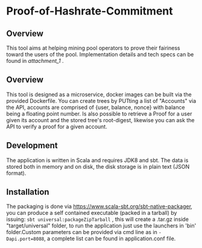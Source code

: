 # Proof-of-Hashrate-Commitment

## Overview
This tool aims at helping mining pool operators to prove their fairiness toward the users of the pool. 
Implementation details and tech specs can be found in _attachment_1_ . 

## Overview
This tool is designed as a microservice, docker images can be built via the provided Dockerfile. 
You can create trees by PUTting a list of "Accounts" via the API, accounts are comprised of {user, balance, nonce} 
with balance being a floating point number. Is also possible to retrieve a Proof for a user given its account 
and the stored tree's root-digest, likewise you can ask the API to verify a proof for a given account.

## Development

The application is written in Scala and requires JDK8 and sbt. The data is stored both in memory and on disk,
the disk storage is in plain text (JSON format). 


## Installation

The packaging is done via <https://www.scala-sbt.org/sbt-native-packager>, you can produce a self contained executable (packed in a tarball)
by issuing: `sbt universal:packageZipTarball` , this will create a .tar.gz inside "target/universal" folder, to run the 
application just use the launchers in 'bin' folder.Custom parameters can be provided via cmd line as in `-Dapi.port=8088`, a complete list can be found in application.conf file.
